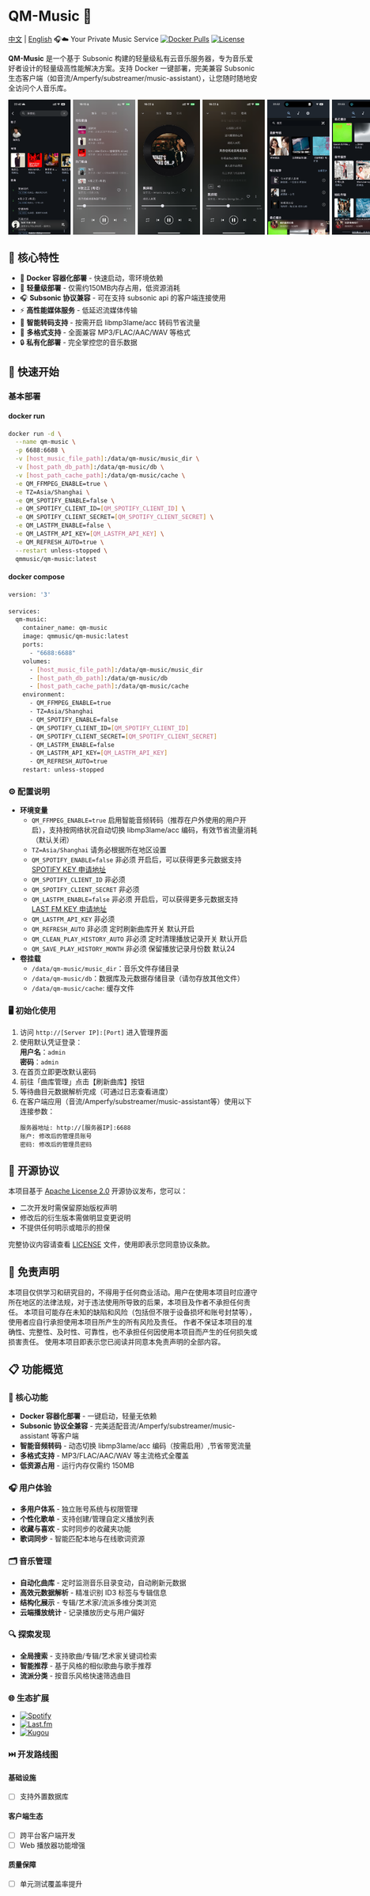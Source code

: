 # QM-Music 🎵
[中文](README.md) | [English](README.en.md)
🎧☁️ Your Private Music Service
[![Docker Pulls](https://img.shields.io/docker/pulls/qmmusic/qm-music)](https://hub.docker.com/r/qmmusic/qm-music)
[![License](https://img.shields.io/badge/License-Apache%202.0-blue.svg)](https://www.apache.org/licenses/LICENSE-2.0)

**QM-Music** 是一个基于 Subsonic 构建的轻量级私有云音乐服务器，专为音乐爱好者设计的轻量级高性能解决方案。支持 Docker 一键部署，完美兼容 Subsonic 生态客户端（如音流/Amperfy/substreamer/music-assistant），让您随时随地安全访问个人音乐库。
<div style="display: flex; gap: 5px;">
  <img src="docs/assets/433026310-55019589-116b-4afd-ba90-dc0b7a704520.png" style="width:25%" />
  <img src="docs/assets/433026335-9ddbb5e3-8bb0-4336-b282-9f0d712a12d7.png" style="width:25%" />
  <img src="docs/assets/433027765-68ecdc95-df2c-4424-983d-dc44103af125.png" style="width:25%" />
  <img src="docs/assets/433027782-26769aea-be11-447c-89c1-524827fc6175.png" style="width:25%" />
  <img src="docs/assets/433026371-93d66adb-8659-4351-ad57-731c16668224.png" style="width:25%" />
  <img src="docs/assets/433026401-e91adfc7-2721-4b5e-82df-5a967fc6ae87.png" style="width:25%" />
  <img src="docs/assets/433033515-cc6d37dd-0d06-4dd9-8466-673f5cc2c02c.png" style="width:25%" />
  <img src="docs/assets/433033525-7a207bdd-26c8-48d2-ace3-227130ef0374.png" style="width:25%" />
  <img src="docs/assets/433033533-de036d64-b1db-45c4-b545-9c75bc2bc2cc.png" style="width:25%" />
  <img src="docs/assets/IMG118.jpg" style="width:25%" />
  <img src="docs/assets/IMG119.jpg" style="width:25%" />
  <img src="docs/assets/IMG120.jpg" style="width:25%" />
</div>


## 🌟 核心特性

- 🐳 **Docker 容器化部署** - 快速启动，零环境依赖
- 🌱 **轻量级部署** - 仅需约150MB内存占用，低资源消耗
- 🎧 **Subsonic 协议兼容** - 可在支持 subsonic api 的客户端连接使用
- ⚡ **高性能媒体服务** - 低延迟流媒体传输
- 🔄 **智能转码支持** - 按需开启 libmp3lame/acc 转码节省流量
- 📁 **多格式支持** - 全面兼容 MP3/FLAC/AAC/WAV 等格式
- 🔒 **私有化部署** - 完全掌控您的音乐数据

## 🚀 快速开始

### 基本部署
#### docker run
```bash
docker run -d \
  --name qm-music \
  -p 6688:6688 \
  -v [host_music_file_path]:/data/qm-music/music_dir \
  -v [host_path_db_path]:/data/qm-music/db \
  -v [host_path_cache_path]:/data/qm-music/cache \
  -e QM_FFMPEG_ENABLE=true \
  -e TZ=Asia/Shanghai \
  -e QM_SPOTIFY_ENABLE=false \
  -e QM_SPOTIFY_CLIENT_ID=[QM_SPOTIFY_CLIENT_ID] \
  -e QM_SPOTIFY_CLIENT_SECRET=[QM_SPOTIFY_CLIENT_SECRET] \
  -e QM_LASTFM_ENABLE=false \
  -e QM_LASTFM_API_KEY=[QM_LASTFM_API_KEY] \
  -e QM_REFRESH_AUTO=true \
  --restart unless-stopped \
  qmmusic/qm-music:latest
```
#### docker compose
```bash
version: '3'

services:
  qm-music:
    container_name: qm-music
    image: qmmusic/qm-music:latest
    ports:
      - "6688:6688"
    volumes:
      - [host_music_file_path]:/data/qm-music/music_dir
      - [host_path_db_path]:/data/qm-music/db
      - [host_path_cache_path]:/data/qm-music/cache 
    environment:
      - QM_FFMPEG_ENABLE=true
      - TZ=Asia/Shanghai
      - QM_SPOTIFY_ENABLE=false
      - QM_SPOTIFY_CLIENT_ID=[QM_SPOTIFY_CLIENT_ID]
      - QM_SPOTIFY_CLIENT_SECRET=[QM_SPOTIFY_CLIENT_SECRET]
      - QM_LASTFM_ENABLE=false
      - QM_LASTFM_API_KEY=[QM_LASTFM_API_KEY]
      - QM_REFRESH_AUTO=true
    restart: unless-stopped
```

### ⚙️ 配置说明
- **环境变量**  
  - `QM_FFMPEG_ENABLE=true` 启用智能音频转码（推荐在户外使用的用户开启），支持按网络状况自动切换 libmp3lame/acc 编码，有效节省流量消耗（默认关闭）
  - `TZ=Asia/Shanghai` 请务必根据所在地区设置
  - `QM_SPOTIFY_ENABLE=false` 非必须 开启后，可以获得更多元数据支持 [SPOTIFY KEY 申请地址](https://developer.spotify.com/documentation/web-api) 
  - `QM_SPOTIFY_CLIENT_ID` 非必须
  - `QM_SPOTIFY_CLIENT_SECRET` 非必须
  - `QM_LASTFM_ENABLE=false` 非必须 开启后，可以获得更多元数据支持 [LAST FM KEY 申请地址](https://www.last.fm/api#getting-started)
  - `QM_LASTFM_API_KEY` 非必须
  - `QM_REFRESH_AUTO` 非必须 定时刷新曲库开关 默认开启
  - `QM_CLEAN_PLAY_HISTORY_AUTO` 非必须 定时清理播放记录开关 默认开启
  - `QM_SAVE_PLAY_HISTORY_MONTH` 非必须 保留播放记录月份数 默认24
- **卷挂载**  
  - `/data/qm-music/music_dir`：音乐文件存储目录
  - `/data/qm-music/db`：数据库及元数据存储目录（请勿存放其他文件）
  - `/data/qm-music/cache`: 缓存文件
### 🖥️ 初始化使用
1. 访问 `http://[Server IP]:[Port]` 进入管理界面
2. 使用默认凭证登录：  
   **用户名**：`admin`  
   **密码**：`admin`
3. 在首页立即更改默认密码
4. 前往「曲库管理」点击【刷新曲库】按钮
5. 等待曲目元数据解析完成（可通过日志查看进度）
6. 在客户端应用（音流/Amperfy/substreamer/music-assistant等）使用以下连接参数：
   ```properties
   服务器地址: http://[服务器IP]:6688
   账户: 修改后的管理员账号
   密码: 修改后的管理员密码
   ```

## 📜 开源协议
本项目基于 [Apache License 2.0](https://www.apache.org/licenses/LICENSE-2.0) 开源协议发布，您可以：
- 二次开发时需保留原始版权声明
- 修改后的衍生版本需做明显变更说明
- 不提供任何明示或暗示的担保

完整协议内容请查看 [LICENSE](LICENSE) 文件，使用即表示您同意协议条款。

## 🚨 免责声明

本项目仅供学习和研究目的，不得用于任何商业活动。用户在使用本项目时应遵守所在地区的法律法规，对于违法使用所导致的后果，本项目及作者不承担任何责任。
本项目可能存在未知的缺陷和风险（包括但不限于设备损坏和账号封禁等），使用者应自行承担使用本项目所产生的所有风险及责任。
作者不保证本项目的准确性、完整性、及时性、可靠性，也不承担任何因使用本项目而产生的任何损失或损害责任。
使用本项目即表示您已阅读并同意本免责声明的全部内容。
   
## 📋 功能概览

### 🚀 核心功能
- **Docker 容器化部署** - 一键启动，轻量无依赖
- **Subsonic 协议全兼容** - 完美适配音流/Amperfy/substreamer/music-assistant 等客户端
- **智能音频转码** - 动态切换 libmp3lame/acc 编码（按需启用）,节省带宽流量
- **多格式支持** - MP3/FLAC/AAC/WAV 等主流格式全覆盖
- **低资源占用** - 运行内存仅需约 150MB

### 🎧 用户体验
- **多用户体系** - 独立账号系统与权限管理
- **个性化歌单** - 支持创建/管理自定义播放列表
- **收藏与喜欢** - 实时同步的收藏夹功能
- **歌词同步** - 智能匹配本地与在线歌词资源

### 🗂️ 音乐管理
- **自动化曲库** - 定时监测音乐目录变动，自动刷新元数据
- **高效元数据解析** - 精准识别 ID3 标签与专辑信息
- **结构化展示** - 专辑/艺术家/流派多维分类浏览
- **云端播放统计** - 记录播放历史与用户偏好

### 🔍 探索发现
- **全局搜索** - 支持歌曲/专辑/艺术家关键词检索
- **智能推荐** - 基于风格的相似歌曲与歌手推荐
- **流派分类** - 按音乐风格快速筛选曲目

### 🌐 生态扩展
* [![Spotify](https://img.shields.io/badge/Spotify-%231ED760.svg?logo=spotify&logoColor=white)](https://developer.spotify.com/)
* [![Last.fm](https://img.shields.io/badge/Last.fm-%23D51007.svg?logo=last.fm&logoColor=white)](https://www.last.fm/api)
* [![Kugou](https://img.shields.io/badge/Kugou-%2300AFF0.svg?logo=kugou&logoColor=white)](https://www.kugou.com/)

### ⏭️ 开发路线图
#### 基础设施
- [ ] 支持外置数据库

#### 客户端生态
- [ ] 跨平台客户端开发
- [ ] Web 播放器功能增强

#### 质量保障
- [ ] 单元测试覆盖率提升

